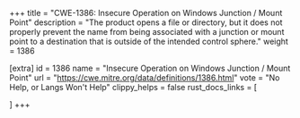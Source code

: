 +++
title = "CWE-1386: Insecure Operation on Windows Junction / Mount Point"
description	= "The product opens a file or directory, but it does not properly prevent the name from being associated with a junction or mount point to a destination that is outside of the intended control sphere."
weight = 1386

[extra]
id = 1386
name = "Insecure Operation on Windows Junction / Mount Point"
url = "https://cwe.mitre.org/data/definitions/1386.html"
vote = "No Help, or Langs Won't Help"
clippy_helps = false
rust_docs_links = [
	
]
+++

